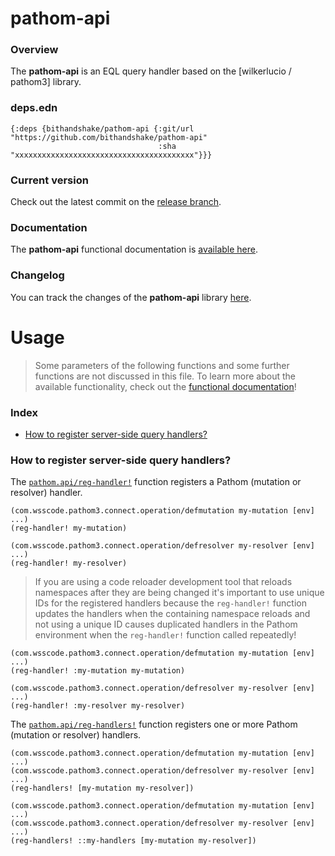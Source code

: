 
# pathom-api

### Overview

The <strong>pathom-api</strong> is an EQL query handler based on the [wilkerlucio / pathom3]
library.

### deps.edn

```
{:deps {bithandshake/pathom-api {:git/url "https://github.com/bithandshake/pathom-api"
                                 :sha     "xxxxxxxxxxxxxxxxxxxxxxxxxxxxxxxxxxxxxxxx"}}}
```

### Current version

Check out the latest commit on the [release branch](https://github.com/bithandshake/pathom-api/tree/release).

### Documentation

The <strong>pathom-api</strong> functional documentation is [available here](https://bithandshake.github.io/pathom-api).

### Changelog

You can track the changes of the <strong>pathom-api</strong> library [here](CHANGES.md).

# Usage

> Some parameters of the following functions and some further functions are not discussed in this file.
  To learn more about the available functionality, check out the [functional documentation](documentation/COVER.md)!

### Index

- [How to register server-side query handlers?](#how-to-register-server-side-query-handlers)


### How to register server-side query handlers?

The [`pathom.api/reg-handler!`](documentation/clj/pathom/API.md#reg-handler)
function registers a Pathom (mutation or resolver) handler.

```
(com.wsscode.pathom3.connect.operation/defmutation my-mutation [env] ...)
(reg-handler! my-mutation)
```

```
(com.wsscode.pathom3.connect.operation/defresolver my-resolver [env] ...)
(reg-handler! my-resolver)
```

> If you are using a code reloader development tool that reloads namespaces after
  they are being changed it's important to use unique IDs for the registered handlers
  because the `reg-handler!` function updates the handlers when the containing
  namespace reloads and not using a unique ID causes duplicated handlers in the
  Pathom environment when the `reg-handler!` function called repeatedly!

```
(com.wsscode.pathom3.connect.operation/defmutation my-mutation [env] ...)
(reg-handler! :my-mutation my-mutation)
```

```
(com.wsscode.pathom3.connect.operation/defresolver my-resolver [env] ...)
(reg-handler! :my-resolver my-resolver)
```

The [`pathom.api/reg-handlers!`](documentation/clj/pathom/API.md#reg-handlers)
function registers one or more Pathom (mutation or resolver) handlers.

```
(com.wsscode.pathom3.connect.operation/defmutation my-mutation [env] ...)
(com.wsscode.pathom3.connect.operation/defresolver my-resolver [env] ...)
(reg-handlers! [my-mutation my-resolver])
```

```
(com.wsscode.pathom3.connect.operation/defmutation my-mutation [env] ...)
(com.wsscode.pathom3.connect.operation/defresolver my-resolver [env] ...)
(reg-handlers! ::my-handlers [my-mutation my-resolver])
```
